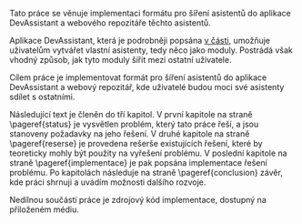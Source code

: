 Tato práce se věnuje implementaci formátu pro šíření asistentů do aplikace DevAssistant a webového repozitáře těchto asistentů.

Aplikace DevAssistant, která je podrobněji popsána [v části](#devassistant@), umožňuje uživatelům vytvářet vlastní asistenty, tedy něco jako moduly. Postrádá však vhodný způsob, jak tyto moduly šířit mezi ostatní uživatele.

Cílem práce je implementovat formát pro šíření asistentů do aplikace DevAssistant a webový repozitář, kde uživatelé budou moci své asistenty sdílet s ostatními.

Následující text je členěn do tří kapitol. V první kapitole na straně \pageref{status} je vysvětlen problém, který tato práce řeší, a jsou stanoveny požadavky na jeho řešení. V druhé kapitole na straně \pageref{reserse} je provedena rešerše existujících řešení, které by teoreticky mohly být použity na vyřešení problému. V poslední kapitole na straně \pageref{implementace} je pak popsána implementace řešení problému. Po kapitolách následuje na straně \pageref{conclusion} závěr, kde práci shrnuji a uvádím možnosti dalšího rozvoje.

Nedílnou součástí práce je zdrojový kód implementace, dostupný na přiloženém médiu.
